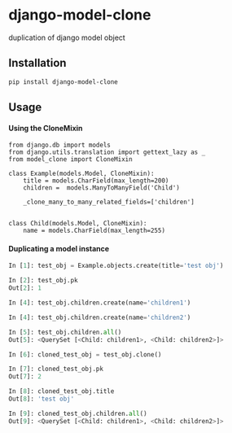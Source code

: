# django-model-clone
duplication of django model object

## Installation
```sh
pip install django-model-clone
```

## Usage

#### Using the CloneMixin

```
from django.db import models
from django.utils.translation import gettext_lazy as _
from model_clone import CloneMixin

class Example(models.Model, CloneMixin):
    title = models.CharField(max_length=200)
    children =  models.ManyToManyField('Child')

    _clone_many_to_many_related_fields=['children']


class Child(models.Model, CloneMixin): 
    name = models.CharField(max_length=255)
```

#### Duplicating a model instance

```py
In [1]: test_obj = Example.objects.create(title='test obj')

In [2]: test_obj.pk
Out[2]: 1

In [4]: test_obj.children.create(name='children1')

In [4]: test_obj.children.create(name='children2')

In [5]: test_obj.children.all()
Out[5]: <QuerySet [<Child: children1>, <Child: children2>]>

In [6]: cloned_test_obj = test_obj.clone()

In [7]: cloned_test_obj.pk
Out[7]: 2

In [8]: cloned_test_obj.title
Out[8]: 'test obj'

In [9]: cloned_test_obj.children.all()
Out[9]: <QuerySet [<Child: children1>, <Child: children2>]>
```